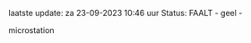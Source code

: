 laatste update: 
za 23-09-2023 10:46   uur 
Status: FAALT - geel - 
<div class="service Y">microstation</div>